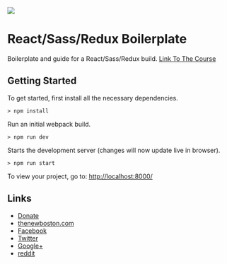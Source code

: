![](http://i.imgur.com/DUiL9yn.png)

# React/Sass/Redux Boilerplate

Boilerplate and guide for a React/Sass/Redux build.
[Link To The Course](https://www.youtube.com/playlist?list=PL6gx4Cwl9DGBbSLZjvleMwldX8jGgXV6a
)

## Getting Started

To get started, first install all the necessary dependencies.
```
> npm install
```

Run an initial webpack build.
```
> npm run dev
```

Starts the development server (changes will now update live in browser).
```
> npm run start
```

To view your project, go to: [http://localhost:8000/](http://localhost:8000/)

## Links

- [Donate](https://www.patreon.com/thenewboston)
- [thenewboston.com](https://thenewboston.com/)
- [Facebook](https://www.facebook.com/TheNewBoston-464114846956315/)
- [Twitter](https://twitter.com/bucky_roberts)
- [Google+](https://plus.google.com/+BuckyRoberts)
- [reddit](https://www.reddit.com/r/thenewboston/)
